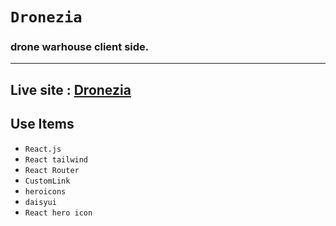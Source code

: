 # `Dronezia` 
### drone warhouse client side.
<hr/>

## Live site : [Dronezia]()

## Use Items 

* `React.js`
* `React tailwind`
* `React Router`
* `CustomLink`
* `heroicons`
* `daisyui`
* `React hero icon`
